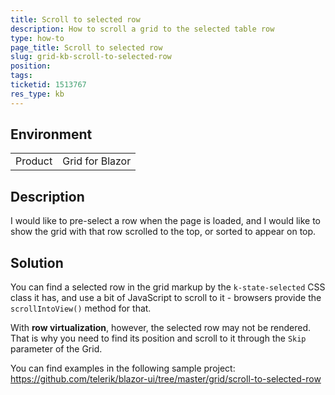 ```yaml
---
title: Scroll to selected row
description: How to scroll a grid to the selected table row
type: how-to
page_title: Scroll to selected row
slug: grid-kb-scroll-to-selected-row
position: 
tags: 
ticketid: 1513767
res_type: kb
---
```


## Environment
<table>
	<tbody>
		<tr>
			<td>Product</td>
			<td>Grid for Blazor</td>
		</tr>
	</tbody>
</table>


## Description
I would like to pre-select a row when the page is loaded, and I would like to show the grid with that row scrolled to the top, or sorted to appear on top.

## Solution
You can find a selected row in the grid markup by the `k-state-selected` CSS class it has, and use a bit of JavaScript to scroll to it - browsers provide the `scrollIntoView()` method for that.

With **row virtualization**, however, the selected row may not be rendered. That is why you need to find its position and scroll to it through the `Skip` parameter of the Grid.

You can find examples in the following sample project: https://github.com/telerik/blazor-ui/tree/master/grid/scroll-to-selected-row
